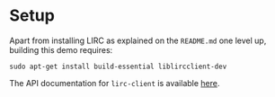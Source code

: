 # Setup
Apart from installing LIRC as explained on the `README.md` one level up, building this demo requires:
```
sudo apt-get install build-essential liblircclient-dev
```

The API documentation for `lirc-client` is available [here](https://www.lirc.org/api-docs/html/).

